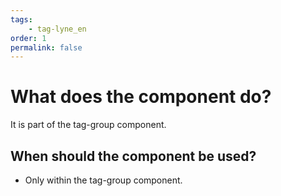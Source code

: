 ```yaml
---
tags: 
    - tag-lyne_en
order: 1
permalink: false
---
```


# What does the component do?
It is part of the tag-group component.

## When should the component be used?
* Only within the tag-group component.